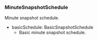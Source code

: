 ### MinuteSnapshotSchedule
Minute snapshot schedule.

- basicSchedule: BasicSnapshotSchedule
  - Basic minute snapshot schedule.
